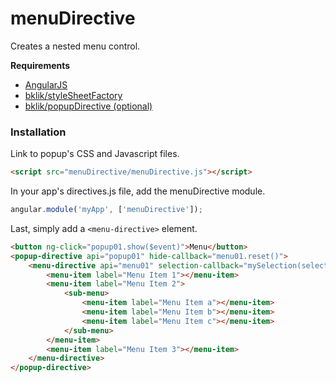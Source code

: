 # menuDirective

Creates a nested menu control.

**Requirements**

* [AngularJS](http://angularjs.org/)
* [bklik/styleSheetFactory](https://github.com/bklik/styleSheetFactory)
* [bklik/popupDirective (optional)](https://github.com/bklik/popup/)

### Installation

Link to popup's CSS and Javascript files.
```html
<script src="menuDirective/menuDirective.js"></script>
```

In your app's directives.js file, add the menuDirective module.
```javascript
angular.module('myApp', ['menuDirective']);
```

Last, simply add a `<menu-directive>` element.
```html
<button ng-click="popup01.show($event)">Menu</button>
<popup-directive api="popup01" hide-callback="menu01.reset()">
    <menu-directive api="menu01" selection-callback="mySelection(selection)">
        <menu-item label="Menu Item 1"></menu-item>
        <menu-item label="Menu Item 2">
            <sub-menu>
                <menu-item label="Menu Item a"></menu-item>
                <menu-item label="Menu Item b"></menu-item>
                <menu-item label="Menu Item c"></menu-item>
            </sub-menu>
        </menu-item>
        <menu-item label="Menu Item 3"></menu-item>
    </menu-directive>
</popup-directive>
```